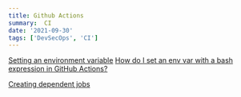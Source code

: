 ```yaml
---
title: Github Actions
summary:  CI
date: '2021-09-30'
tags: ['DevSecOps', 'CI']
---
```



[Setting an environment variable](https://docs.github.com/en/actions/learn-github-actions/workflow-commands-for-github-actions)
[How do I set an env var with a bash expression in GitHub Actions?](https://stackoverflow.com/questions/57968497/how-do-i-set-an-env-var-with-a-bash-expression-in-github-actions)

[Creating dependent jobs](https://docs.github.com/en/actions/learn-github-actions/managing-complex-workflows#creating-dependent-jobs)
